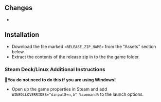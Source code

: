 ## Changes  
- 
 
## Installation  
- Download the file marked `<RELEASE_ZIP_NAME>` from the "Assets" section below.
- Extract the contents of the release zip in to the the game folder.
  
### Steam Deck/Linux Additional Instructions
🚩**You do not need to do this if you are using Windows!**
- Open up the game properties in Steam and add `WINEDLLOVERRIDES="dinput8=n,b" %command%` to the launch options.  